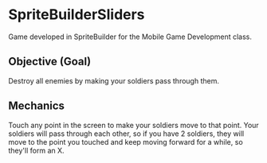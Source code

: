 # SpriteBuilderSliders
Game developed in SpriteBuilder for the Mobile Game Development class.

Objective (Goal)
----------------
Destroy all enemies by making your soldiers pass through them.

Mechanics
---------
Touch any point in the screen to make your soldiers move to that point. Your soldiers will pass through each other, so if you have 2 soldiers, they will move to the point you touched and keep moving forward for a while, so they'll form an X.
